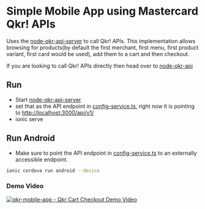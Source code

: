 # Simple Mobile App using Mastercard Qkr! APIs #
Uses the [node-qkr-api-server](https://github.com/perusworld/node-qkr-api-server) to call Qkr! APIs. This implementation allows browsing for products(by default the first merchant, first menu, first product variant, first card would be used), add them to a cart and then checkout.

If you are looking to call Qkr! APIs directly then head over to [node-qkr-api](https://github.com/perusworld/node-qkr-api)
 

## Run ##
 * Start [node-qkr-api-server](https://github.com/perusworld/node-qkr-api-server)
 * set that as the API endpoint in [config-service.ts](./src/providers/config-service/config-service.ts), right now it is pointing to [http://localhost:3000/api/v1/](http://localhost:3000/api/v1/)
 * ionic serve

## Run Android ##
 * Make sure to point the API endpoint in [config-service.ts](./src/providers/config-service/config-service.ts) to an externally accessible endpoint.
```bash
ionic cordova run android --device
```

### Demo Video ###
[![qkr-mobile-app - Qkr Cart Checkout Demo Video](https://img.youtube.com/vi/_RvluBW2K8s/3.jpg)](https://youtu.be/_RvluBW2K8s)